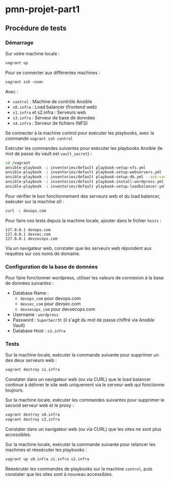 # pmn-projet-part1

## Procédure de tests

### Démarrage

Sur votre machine locale :
```bash
vagrant up
```

Pour se connecter aux différentes machines :
```bash
vagrant ssh <nom>
```

Avec :
- `control` : Machine de contrôle Ansible
- `s0.infra` : Load balancer (frontend web)
- `s1.infra` et s2.infra : Serveurs web
- `s3.infra` : Serveur de base de données
- `s4.infra` : Serveur de fichiers (NFS)

Se connecter à la machine control pour exécuter les playbooks, avec la commande `vagrant ssh control`

Exécuter les commandes suivantes pour exécuter les playbooks Ansible (le mot de passe du vault est `vault_secret`) :

```bash
cd /vagrant
ansible-playbook -i inventories/default playbook-setup-nfs.yml
ansible-playbook -i inventories/default playbook-setup-webservers.yml
ansible-playbook -i inventories/default playbook-setup-db.yml --ask-vault-pass
ansible-playbook -i inventories/default playbook-install-wordpress.yml
ansible-playbook -i inventories/default playbook-setup-loadbalancer.yml
```

Pour vérifier le bon fonctionnement des serveurs web et du load balancer, exécuter sur la machine s0 :

```bash
curl -L devops.com
```

Pour faire ces tests depuis la machine locale, ajouter dans le fichier `hosts` :
```
127.0.0.1 devops.com
127.0.0.1 devsec.com
127.0.0.1 devsecops.com
```

Via un navigateur web, constater que les serveurs web répondent aux requêtes sur ces noms de domaine.

### Configuration de la base de données

Pour faire fonctionner wordpress, utiliser les valeurs de connexion à la base de données suivantes :
- Database Name :
  - `devops_com` pour devops.com
  - `devsec_com` pour devsec.com
  - `devsecops_com` pour devsecops.com
- Username : `wordpress`
- Password : `SuperSecr3t` (il s'agit du mot de passe chiffré via Ansible Vault)
- Database Host : `s3.infra`

### Tests

Sur la machine locale, exécuter la commande suivante pour supprimer un des deux serveurs web :

```bash
vagrant destroy s1.infra
```

Constater dans un navigateur web (ou via CURL) que le load balancer continue à délivrer le site web uniquement via le serveur web qui fonctionne toujours.

Sur la machine locale, exécuter les commandes suivantes pour supprimer le second serveur web et le proxy :

```bash
vagrant destroy s0.infra
vagrant destroy s2.infra
```

Constater dans un navigateur web (ou via CURL) que les sites ne sont plus accessibles.

Sur la machine locale, exécuter la commande suivante pour relancer les machines et réexécuter les playbooks :

```bash
vagrant up s0.infra s1.infra s2.infra
```

Réexécuter les commandes de playbooks sur la machine `control`, puis constater que les sites sont à nouveau accessibles.